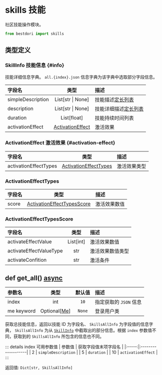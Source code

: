 # skills 技能

社区技能操作模块。

```python
from bestdori import skills
```

## 类型定义

### SkillInfo 技能信息 {#info}

技能详细信息字典。 `all.{index}.json` 信息字典为该字典中选取部分字段信息。

| 字段名 | 类型 | 描述 |
|:------|:----:|:-----|
| simpleDescription | List[str \| None] | 技能描述[定长列表](/typing#fixed-list) |
| description | List[str \| None] | 技能详细描述[定长列表](/typing#fixed-list) |
| duration | List[float] | 技能持续时间列表 |
| activationEffect | [ActivationEffect](#activation-effect) | 激活效果 |

### ActivationEffect 激活效果 {#activation-effect}

| 字段名 | 类型 | 描述 |
|:------|:----:|:-----|
| activationEffectTypes | [ActivationEffectTypes](#activationeffecttypes) | 激活效果类型 |

### ActivationEffectTypes

| 字段名 | 类型 | 描述 |
|:------|:----:|:-----|
| score | [ActivationEffectTypesScore](#activationeffecttypesscore) | 激活效果数值 |

### ActivationEffectTypesScore

| 字段名 | 类型 | 描述 |
|:------|:----:|:-----|
| activateEffectValue | List[int] | 激活效果数值 |
| activateEffectValueType | str | 激活效果数值类型 |
| activateConfition | str | 激活条件 |

## def get_all() <Badge type="tip">[async](/fast-start#async-sync)</Badge>

| 参数名 | 类型 | 默认值 | 描述 |
|:------|:----:|:-----:|:-----|
| index | int | `10` | 指定获取的 `JSON` 信息 |
| me <Badge type="info">keyword</Badge> | Optional[[Me](./user#me)] | `None` | 登录用户类 |

获取总技能信息，返回以技能 ID 为字段名、 `SkillsAllInfo` 为字段值的信息字典， `SkillsAllInfo` 为从 [`SkillInfo`](#info) 中截取出的部分信息。根据 `index` 参数值不同，获取到的 `SkillsAllInfo` 所包含的信息也不同。

::: details index 可用参数值
| 参数值 | 获取字段值末项字段名 |
|:-----:|:-------------------|
| 2 | `simpleDescription` |
| 5 | `duration` |
| 10 | `activationEffect` |
:::

<Badge type="info">返回值:</Badge> `Dict[str, SkillsAllInfo]`
